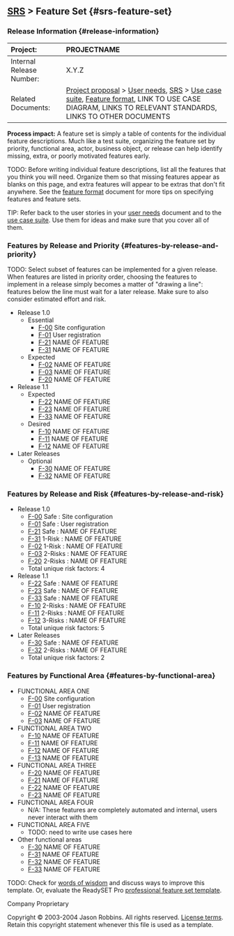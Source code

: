 [SRS](srs.html) &gt; Feature Set {#srs-feature-set}
--------------------------------

### Release Information {#release-information}

|Project:                  |PROJECTNAME                        |
|:-------------------------|:----------------------------------|
|Internal Release Number:  |X.Y.Z                              |
|Related Documents:        |[Project proposal](proposal) > [User needs](user-needs), [SRS](srs) > [Use case suite](use-case-suite), [Feature format](feature-format), LINK TO USE CASE DIAGRAM, LINKS TO RELEVANT STANDARDS, LINKS TO OTHER DOCUMENTS|

**Process impact:** A feature set is simply a table of contents for the
individual feature descriptions. Much like a test suite, organizing the
feature set by priority, functional area, actor, business object, or
release can help identify missing, extra, or poorly motivated features
early.

TODO: Before writing individual feature descriptions, list all the
features that you think you will need. Organize them so that missing
features appear as blanks on this page, and extra features will appear
to be extras that don't fit anywhere. See the [feature
format](feature-format.html#checklist) document for more tips on
specifying features and feature sets.

TIP: Refer back to the user stories in your [user
needs](user-needs.html) document and to the [use case
suite](use-case-suite.html). Use them for ideas and make sure that you
cover all of them.

### Features by Release and Priority {#features-by-release-and-priority}

TODO: Select subset of features can be implemented for a given release.
When features are listed in priority order, choosing the features to
implement in a release simply becomes a matter of "drawing a line":
features below the line must wait for a later release. Make sure to also
consider estimated effort and risk.

-   Release 1.0
    -   Essential
        -   [F-00](features.html#F-00) Site configuration
        -   [F-01](features.html#F-01) User registration
        -   [F-21](features.html#F-21) NAME OF FEATURE
        -   [F-31](features.html#F-31) NAME OF FEATURE
    -   Expected
        -   [F-02](features.html#F-02) NAME OF FEATURE
        -   [F-03](features.html#F-03) NAME OF FEATURE
        -   [F-20](features.html#F-20) NAME OF FEATURE
-   Release 1.1
    -   Expected
        -   [F-22](features.html#F-22) NAME OF FEATURE
        -   [F-23](features.html#F-23) NAME OF FEATURE
        -   [F-33](features.html#F-33) NAME OF FEATURE
    -   Desired
        -   [F-10](features.html#F-10) NAME OF FEATURE
        -   [F-11](features.html#F-11) NAME OF FEATURE
        -   [F-12](features.html#F-12) NAME OF FEATURE
-   Later Releases
    -   Optional
        -   [F-30](features.html#F-30) NAME OF FEATURE
        -   [F-32](features.html#F-32) NAME OF FEATURE

### Features by Release and Risk {#features-by-release-and-risk}

-   Release 1.0
    -   [F-00](features.html#F-00) Safe : Site configuration
    -   [F-01](features.html#F-01) Safe : User registration
    -   [F-21](features.html#F-21) Safe : NAME OF FEATURE
    -   [F-31](features.html#F-31) 1-Risk : NAME OF FEATURE
    -   [F-02](features.html#F-02) 1-Risk : NAME OF FEATURE
    -   [F-03](features.html#F-03) 2-Risks : NAME OF FEATURE
    -   [F-20](features.html#F-20) 2-Risks : NAME OF FEATURE
    -   Total unique risk factors: 4
-   Release 1.1
    -   [F-22](features.html#F-22) Safe : NAME OF FEATURE
    -   [F-23](features.html#F-23) Safe : NAME OF FEATURE
    -   [F-33](features.html#F-33) Safe : NAME OF FEATURE
    -   [F-10](features.html#F-10) 2-Risks : NAME OF FEATURE
    -   [F-11](features.html#F-11) 2-Risks : NAME OF FEATURE
    -   [F-12](features.html#F-12) 3-Risks : NAME OF FEATURE
    -   Total unique risk factors: 5
-   Later Releases
    -   [F-30](features.html#F-30) Safe : NAME OF FEATURE
    -   [F-32](features.html#F-32) 2-Risks : NAME OF FEATURE
    -   Total unique risk factors: 2

### Features by Functional Area {#features-by-functional-area}

-   FUNCTIONAL AREA ONE
    -   [F-00](features.html#F-00) Site configuration
    -   [F-01](features.html#F-01) User registration
    -   [F-02](features.html#F-02) NAME OF FEATURE
    -   [F-03](features.html#F-03) NAME OF FEATURE
-   FUNCTIONAL AREA TWO
    -   [F-10](features.html#F-10) NAME OF FEATURE
    -   [F-11](features.html#F-11) NAME OF FEATURE
    -   [F-12](features.html#F-12) NAME OF FEATURE
    -   [F-13](features.html#F-13) NAME OF FEATURE
-   FUNCTIONAL AREA THREE
    -   [F-20](features.html#F-20) NAME OF FEATURE
    -   [F-21](features.html#F-21) NAME OF FEATURE
    -   [F-22](features.html#F-22) NAME OF FEATURE
    -   [F-23](features.html#F-23) NAME OF FEATURE
-   FUNCTIONAL AREA FOUR
    -   N/A: These features are completely automated and internal, users
        never interact with them
-   FUNCTIONAL AREA FIVE
    -   TODO: need to write use cases here
-   Other functional areas
    -   [F-30](features.html#F-30) NAME OF FEATURE
    -   [F-31](features.html#F-31) NAME OF FEATURE
    -   [F-32](features.html#F-32) NAME OF FEATURE
    -   [F-33](features.html#F-33) NAME OF FEATURE

TODO: Check for [words of
wisdom](http://readyset.tigris.org/words-of-wisdom/feature-set.html) and
discuss ways to improve this template. Or, evaluate the ReadySET Pro
[professional feature set
template](http://www.readysetpro.com/ "pro use case template and sample test plan").

Company Proprietary

Copyright © 2003-2004 Jason Robbins. All rights reserved. [License
terms](readyset-license.html). Retain this copyright statement whenever
this file is used as a template.


